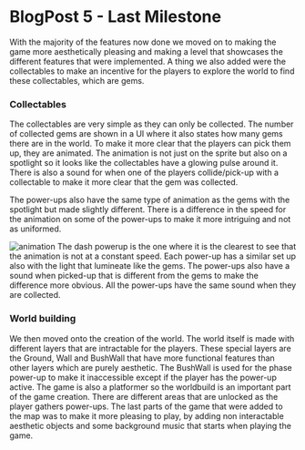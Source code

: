 ﻿# BlogPost 5 - Last Milestone

With the majority of the features now done we moved on to making the game more aesthetically pleasing and making a level that showcases the different features that were implemented. A thing we also added were the collectables to make an incentive for the players to explore the world to find these collectables, which are gems.

### Collectables

The collectables are very simple as they can only be collected. The number of collected gems are shown in a UI where it also states how many gems there are in the world. To make it more clear that the players can pick them up, they are animated. The animation is not just on the sprite but also on a spotlight so it looks like the collectables have a glowing pulse around it. There is also a sound for when one of the players collide/pick-up with a collectable to make it more clear that the gem was collected.

The power-ups also have the same type of animation as the gems with the spotlight but made slightly different. There is a difference in the speed for the animation on some of the power-ups to make it more intriguing and not as uniformed.

![animation](/pictures/blog5.png)
The dash powerup is the one where it is the clearest to see that the animation is not at a constant speed. Each power-up has a similar set up also with the light that lumineate like the gems. The power-ups also have a sound when picked-up that is different from the gems to make the difference more obvious. All the power-ups have the same sound when they are collected.

### World building

We then moved onto the creation of the world. The world itself is made with different layers that are intractable for the players. These special layers are the Ground, Wall and BushWall that have more functional features than other layers which are purely aesthetic. The BushWall is used for the phase power-up to make it inaccessible except if the player has the power-up active. The game is also a platformer so the worldbuild is an important part of the game creation. There are different areas that are unlocked as the player gathers power-ups. The last parts of the game that were added to the map was to make it more pleasing to play, by adding non interactable aesthetic objects and some background music that starts when playing the game.